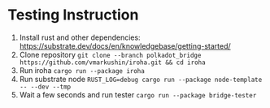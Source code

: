 # Testing Instruction

1. Install rust and other dependencies: https://substrate.dev/docs/en/knowledgebase/getting-started/
2. Clone repository
`git clone --branch polkadot_bridge https://github.com/vmarkushin/iroha.git && cd iroha`
4. Run iroha
`cargo run --package iroha`
6. Run substrate node
`RUST_LOG=debug cargo run --package node-template -- --dev --tmp`
8. Wait a few seconds and run tester
`cargo run --package bridge-tester`


